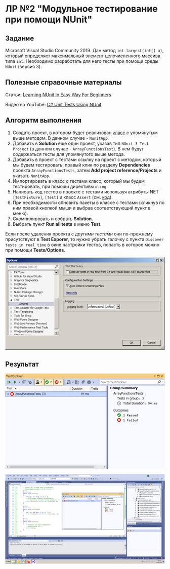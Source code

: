 # ЛР №2 "Модульное тестирование при помощи NUnit"

## Задание

Microsoft Visual Studio Community 2019. Дан метод `int largest(int[] a)`, который определяет максимальный элемент целочисленного массива типа `int`. Необходимо разработать для него тесты при помощи среды `NUnit` (версия 3).

## Полезные справочные материалы

Статьи:
[Learning NUnit In Easy Way For Beginners](http://learnseleniumtesting.com/learning-nunit-in-easy-way-for-beginners/)

Видео на YouTube: 
[C# Unit Tests Using NUnit](https://www.youtube.com/watch?v=uvqAGchg8bc)

## Алгоритм выполнения

1. Создать проект, в котором будет реализован [класс](./NunitApp/ArrayFunctions.cs) с упомянутым выше методом. В данном случае - `NunitApp`.
2. Добавить в **Solution** еще один проект, указав тип `NUnit 3 Test Project` (в данном случае - `ArrayFunctionsTest`). В нем будут содержаться тесты для упомянутого выше метода.
3. Добавить в проект с тестами ссылку на проект с методом, который мы будем тестировать: правый клик по разделу **Dependencies** проекта `ArrayFunctionsTests`, затем **Add project reference/Projects** и указать `NunitApp`.
4. Импортировать в класс с тестами класс, который мы будем тестировать, при помощи директивы `using`.
5. Написать код тестов в проекте с тестами используя атрибуты NET `[TestFixture]`, `[Test]` и класс `Assert` (см. [код](./ArrayFunctionsTests/UnitTest1.cs)).
6. При необходимости обновить пакеты в классе с тестами (кликнув по ним правой кнопкой мыши и выбрав соответствующий пункт в меню).
7. Скомпилировать и собрать **Solution**.
8. Выбрать пункт **Run all tests** в меню **Test**. 

Если после удаления проекта с *другими тестами* они по-прежнему присутствуют в **Test Exporer**, то нужно убрать галочку с пункта `Discover tests in real time` в окне настройки тестов, попасть в которое можно при помощи **Tests/Options**.

![Отключение автоматического поиска тестов](./Screenshots/TestSettings.png)

## Результат

![Окно Test Explorer](./Screenshots/Nunit2.png)

![То же окно в своем окружении](./Screenshots/Nunit3.png)
